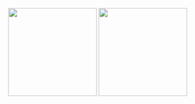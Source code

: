 <div>
  <img height="180em" src="https://github-readme-stats.vercel.app/api?username=DevWill12&show_icons=true&layout=compact&theme=dracula"") /> 
  <img height="180em" src="https://github-readme-stats.vercel.app/api/top-langs/?username=DevWill12&layout=compact&theme=dracula" />
<div>

